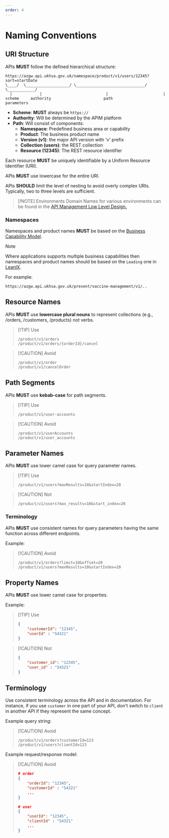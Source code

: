 ```yaml
---
order: 4
---
```


# Naming Conventions

## URI Structure

APIs **MUST** follow the defined hierarchical structure:

```text
https://azgw.api.ukhsa.gov.uk/namespace/product/v1/users/12345?sort=startDate
\____/  \___________________/ \______________________________/ \____________/
  |            |                            |                        |
scheme     authority                       path                  parameters
```

- **Scheme**: **MUST** always be `https://`
- **Authority**: Will be determined by the APIM platform
- **Path**: Will consist of components:
  - **Namespace**: Predefined business area or capability
  - **Product**: The business product name
  - **Version (v1)**: the major API version with 'v' prefix
  - **Collection (users)**: the REST collection
  - **Resource (12345)**: The REST resource identifier

Each resource **MUST** be uniquely identifiable by a Uniform Resource Identifier (URI).

APIs **MUST** use lowercase for the entire URI.

APIs **SHOULD** limit the level of nesting to avoid overly complex URIs. Typically, two to three levels are sufficient.

> [!NOTE] Environments
> Domain Names for various environments can be found in the [API Management Low Level Design.][1]

### Namespaces

Namespaces and product names **MUST** be based on the [Business Capability Model][2].

> [!NOTE]
> Where applications supports multiple business capabilities then namespaces and product names should be based on the `Leading` one in [LeanIX][3].

For example:

```text
https://azgw.api.ukhsa.gov.uk/prevent/vaccine-management/v1/..
```

## Resource Names

APIs **MUST** use **lowercase plural nouns** to represent collections (e.g., /orders, /customers, /products) not verbs.

> [!TIP] Use
>
> ```text
> /product/v1/orders
> /product/v1/orders/{orderId}/cancel
> ```

> [!CAUTION] Avoid
>
> ```text
> /product/v1/order
> /product/v1/cancelOrder
> ```

## Path Segments

APIs **MUST** use **kebab-case** for path segments.

> [!TIP] Use
>
> ```text
> /product/v1/user-accounts
> ```

> [!CAUTION] Avoid
>
> ```text
> /product/v1/userAccounts
> /product/v1/user_accounts
> ```

## Parameter Names

APIs **MUST** use lower camel case for query parameter names.

> [!TIP] Use
>
> ```text
> /product/v1/users?maxResults=10&startIndex=20
> ```

> [!CAUTION] Not
>
> ```text
> /product/v1/users?max_results=10&start_index=20
> ```

### Terminology

APIs **MUST** use consistent names for query parameters having the same function across different endpoints.

Example:

> [!CAUTION] Avoid
>
> ```text
> /product/v1/orders?limit=10&offset=20
> /product/v1/users?maxResults=10&startIndex=20
> ```

## Property Names

APIs **MUST** use lower camel case for properties.

Example:

> [!TIP] Use
>
> ```json
> {
>     "customerId": "12345",
>     "userId" : "54321"
> }
> ```

> [!CAUTION] Not
>
> ```json
> {
>     "customer_id": "12345",
>     "user_id" : "54321"
> }
> ```

## Terminology

Use consistent terminology across the API and in documentation. For instance, if you use `customer` in one part of your API, don't switch to `client` in another API if they represent the same concept.

Example query string:

> [!CAUTION] Avoid
>
> ```text
> /product/v1/orders?customerId=123
> /product/v1/users?clientId=123
> ```

Example request/response model:

> [!CAUTION] Avoid
>
> ```json
> # order
> {
>     "orderId": "12345",
>     "customerId" : "54321"
>     ...
> }
>
> # user
> {
>     "userId": "12345",
>     "clientId" : "54321"
>     ...
> }
> ```

[1]: https://confluence.collab.test-and-trace.nhs.uk/display/BRP/API+Management+Low+level+Design+-+MVP
[2]: https://confluence.collab.test-and-trace.nhs.uk/display/AT/Business+Capability+Model
[3]: https://phe.leanix.net/phelive
